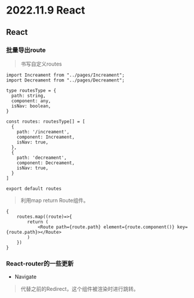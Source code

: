 # 2022.11.9 React

## React

### 批量导出route

> 书写自定义routes

```
import Increament from "../pages/Increament";
import Decreament from "../pages/Decreament";

type routesType = {
  path: string,
  component: any,
  isNav: boolean,
}

const routes: routesType[] = [
  {
    path: '/increament',
    component: Increament,
    isNav: true,
  },
  {
    path: 'decreament',
    component: Decreament,
    isNav: true,
  }
]

export default routes
```


> 利用map return Route组件。

```
{
	routes.map((route)=>{
		return (
			<Route path={route.path} element={route.component()} key={route.path}></Route>
		)
	})
}
```

### React-router的一些更新

+ Navigate

> 代替之前的Redirect，这个组件被渲染时进行跳转。